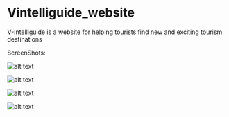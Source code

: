 # Vintelliguide_website

V-Intelliguide is a website for helping tourists find new and exciting tourism destinations



ScreenShots:

![alt text](https://github.com/Vintelliguide/Vintelliguide_website/blob/main/Screenshot%20(218).png)

![alt text](https://github.com/Vintelliguide/Vintelliguide_website/blob/main/Screenshot%20(219).png)

![alt text](https://github.com/Vintelliguide/Vintelliguide_website/blob/main/Screenshot%20(215).png)

![alt text](https://github.com/Vintelliguide/Vintelliguide_website/blob/main/Screenshot%20(216).png)

